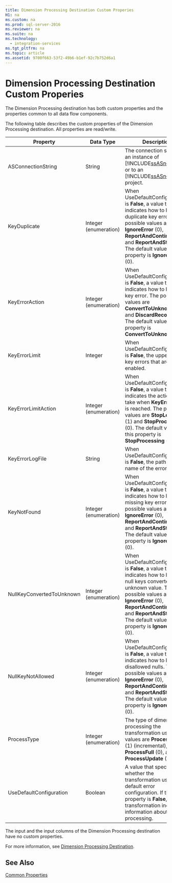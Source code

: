 ```yaml
---
title: Dimension Processing Destination Custom Properies
H1: na
ms.custom: na
ms.prod: sql-server-2016
ms.reviewer: na
ms.suite: na
ms.technology: 
  - integration-services
ms.tgt_pltfrm: na
ms.topic: article
ms.assetid: 9700f663-53f2-49b6-b1ef-92c7b752d6a1
---
```

# Dimension Processing Destination Custom Properies
  The Dimension Processing destination has both custom properties and the properties common to all data flow components.  
  
 The following table describes the custom properties of the Dimension Processing destination. All properties are read/write.  
  
|Property|Data Type|Description|  
|--------------|---------------|-----------------|  
|ASConnectionString|String|The connection string to an instance of [!INCLUDE[ssASnoversion](../../Topics/TopicNameContainA/includes/ssASnoversion_md.md)] or to an [!INCLUDE[ssASnoversion](../../Topics/TopicNameContainA/includes/ssASnoversion_md.md)] project.|  
|KeyDuplicate|Integer (enumeration)|When UseDefaultConfiguration is **False**, a value that indicates how to handle duplicate key errors. The possible values are **IgnoreError** (0), **ReportAndContinue** (1), and **ReportAndStop** (2). The default value of this property is **IgnoreError** (0).|  
|KeyErrorAction|Integer (enumeration)|When UseDefaultConfiguration is **False**, a value that indicates how to handle key error. The possible values are **ConvertToUnknown** (0) and **DiscardRecord** (1). The default value of this property is **ConvertToUnknown** (0).|  
|KeyErrorLimit|Integer|When UseDefaultConfiguration is **False**, the upper limit of key errors that are enabled.|  
|KeyErrorLimitAction|Integer (enumeration)|When UseDefaultConfiguration is **False**, a value that indicates the action to take when **KeyErrorLimit** is reached. The possible values are **StopLogging** (1) and **StopProcessing** (0). The default value of this property is **StopProcessing** (0).|  
|KeyErrorLogFile|String|When UseDefaultConfiguration is **False**, the path and file name of the error log file.|  
|KeyNotFound|Integer (enumeration)|When UseDefaultConfiguration is **False**, a value that indicates how to handle missing key errors. The possible values are **IgnoreError** (0), **ReportAndContinue** (1), and **ReportAndStop** (2). The default value of this property is **IgnoreError** (0).|  
|NullKeyConvertedToUnknown|Integer (enumeration)|When UseDefaultConfiguration is **False**, a value that indicates how to handle null keys converted to the unknown value. The possible values are **IgnoreError** (0), **ReportAndContinue** (1), and **ReportAndStop** (2). The default value of this property is **IgnoreError** (0).|  
|NullKeyNotAllowed|Integer (enumeration)|When UseDefaultConfiguration is **False**, a value that indicates how to handle disallowed nulls. The possible values are **IgnoreError** (0), **ReportAndContinue** (1), and **ReportAndStop** (2). The default value of this property is **IgnoreError** (0).|  
|ProcessType|Integer (enumeration)|The type of dimension processing the transformation uses. The values are **ProcessAdd** (1) (incremental), **ProcessFull** (0), and **ProcessUpdate** (2).|  
|UseDefaultConfiguration|Boolean|A value that specifies whether the transformation uses the default error configuration. If this property is **False**, the transformation includes information about error processing.|  
  
 The input and the input columns of the Dimension Processing destination have no custom properties.  
  
 For more information, see [Dimension Processing Destination](../../Topics/TopicNameNotContainA/Dimension-Processing-Destination.md).  
  
## See Also  
 [Common Properties](../../Topics/TopicNameNotContainA/Common-Properties.md)  
  
  